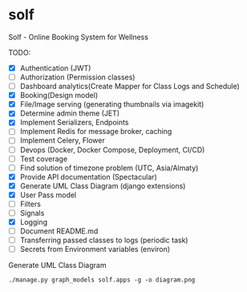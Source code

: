 # solf
Solf - Online Booking System for Wellness

TODO:
- [x] Authentication (JWT)
- [ ] Authorization (Permission classes)
- [ ] Dashboard analytics(Create Mapper for Class Logs and Schedule)
- [x] Booking(Design model)
- [x] File/Image serving (generating thumbnails via imagekit)
- [x] Determine admin theme (JET)
- [x] Implement Serializers, Endpoints
- [ ] Implement Redis for message broker, caching
- [ ] Implement Celery, Flower
- [ ] Devops (Docker, Docker Compose, Deployment, CI/CD)
- [ ] Test coverage
- [ ] Find solution of timezone problem (UTC, Asia/Almaty)
- [x] Provide API documentation (Spectacular)
- [x] Generate UML Class Diagram (django extensions)
- [x] User Pass model
- [ ] Filters
- [ ] Signals
- [x] Logging
- [ ] Document README.md
- [ ] Transferring passed classes to logs (periodic task)
- [ ] Secrets from Environment variables (environ)

Generate UML Class Diagram
```shell script
./manage.py graph_models solf.apps -g -o diagram.png  
```